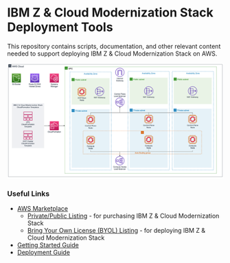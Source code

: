 # IBM Z & Cloud Modernization Stack Deployment Tools
This repository contains scripts, documentation, and other relevant content needed to support deploying IBM Z & Cloud Modernization Stack on AWS. 

![High-Level Architecture in AWS](docs/images/zmodstack-aws.png)

### Useful Links

- [AWS Marketplace](https://aws.amazon.com/marketplace)
    - [Private/Public Listing](https://aws.amazon.com/marketplace/pp/prodview-zxmxxmn4mge5o) - for purchasing IBM Z & Cloud Modernization Stack
    - [Bring Your Own License (BYOL) Listing](https://aws.amazon.com/marketplace/pp/prodview-rnwasmvqmymd6) - for deploying IBM Z & Cloud Modernization Stack 
- [Getting Started Guide](#)
- [Deployment Guide](https://ibm-zmodstack-public.s3.amazonaws.com/IBM_Z_And_Cloud_Modernization_Stack_Deployment_Guide.pdf)
